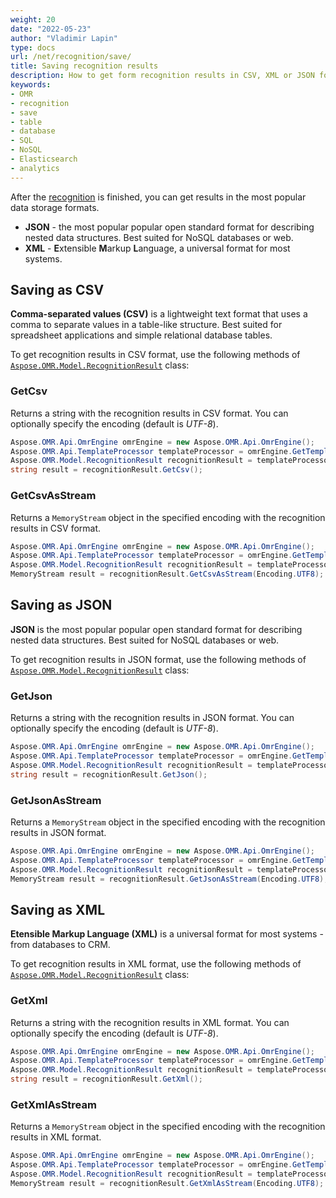 ```yaml
---
weight: 20
date: "2022-05-23"
author: "Vladimir Lapin"
type: docs
url: /net/recognition/save/
title: Saving recognition results
description: How to get form recognition results in CSV, XML or JSON formats.
keywords:
- OMR
- recognition
- save
- table
- database
- SQL
- NoSQL
- Elasticsearch
- analytics
---
```


After the [recognition](/omr/net/recognition/) is finished, you can get results in the most popular data storage formats.

- **JSON** - the most popular popular open standard format for describing nested data structures. Best suited for NoSQL databases or web.
- **XML** - **E**xtensible **M**arkup **L**anguage, a universal format for most systems.

## Saving as CSV

**Comma-separated values (CSV)** is a lightweight text format that uses a comma to separate values in a table-like structure. Best suited for spreadsheet applications and simple relational database tables.

To get recognition results in CSV format, use the following methods of [`Aspose.OMR.Model.RecognitionResult`](https://apireference.aspose.com/omr/net/aspose.omr.model/recognitionresult/) class:

### GetCsv

Returns a string with the recognition results in CSV format. You can optionally specify the encoding (default is _UTF-8_).

```csharp
Aspose.OMR.Api.OmrEngine omrEngine = new Aspose.OMR.Api.OmrEngine();
Aspose.OMR.Api.TemplateProcessor templateProcessor = omrEngine.GetTemplateProcessor("pattern.omr");
Aspose.OMR.Model.RecognitionResult recognitionResult = templateProcessor.RecognizeImage("filled-form.png");
string result = recognitionResult.GetCsv();
```

### GetCsvAsStream

Returns a `MemoryStream` object in the specified encoding with the recognition results in CSV format.

```csharp
Aspose.OMR.Api.OmrEngine omrEngine = new Aspose.OMR.Api.OmrEngine();
Aspose.OMR.Api.TemplateProcessor templateProcessor = omrEngine.GetTemplateProcessor("pattern.omr");
Aspose.OMR.Model.RecognitionResult recognitionResult = templateProcessor.RecognizeImage("filled-form.png");
MemoryStream result = recognitionResult.GetCsvAsStream(Encoding.UTF8);
```

## Saving as JSON

**JSON** is the most popular popular open standard format for describing nested data structures. Best suited for NoSQL databases or web.

To get recognition results in JSON format, use the following methods of [`Aspose.OMR.Model.RecognitionResult`](https://apireference.aspose.com/omr/net/aspose.omr.model/recognitionresult/) class:

### GetJson

Returns a string with the recognition results in JSON format. You can optionally specify the encoding (default is _UTF-8_).

```csharp
Aspose.OMR.Api.OmrEngine omrEngine = new Aspose.OMR.Api.OmrEngine();
Aspose.OMR.Api.TemplateProcessor templateProcessor = omrEngine.GetTemplateProcessor("pattern.omr");
Aspose.OMR.Model.RecognitionResult recognitionResult = templateProcessor.RecognizeImage("filled-form.png");
string result = recognitionResult.GetJson();
```

### GetJsonAsStream

Returns a `MemoryStream` object in the specified encoding with the recognition results in JSON format.

```csharp
Aspose.OMR.Api.OmrEngine omrEngine = new Aspose.OMR.Api.OmrEngine();
Aspose.OMR.Api.TemplateProcessor templateProcessor = omrEngine.GetTemplateProcessor("pattern.omr");
Aspose.OMR.Model.RecognitionResult recognitionResult = templateProcessor.RecognizeImage("filled-form.png");
MemoryStream result = recognitionResult.GetJsonAsStream(Encoding.UTF8);
```

## Saving as XML

**Etensible Markup Language (XML)** is a universal format for most systems - from databases to CRM.

To get recognition results in XML format, use the following methods of [`Aspose.OMR.Model.RecognitionResult`](https://apireference.aspose.com/omr/net/aspose.omr.model/recognitionresult/) class:

### GetXml

Returns a string with the recognition results in XML format. You can optionally specify the encoding (default is _UTF-8_).

```csharp
Aspose.OMR.Api.OmrEngine omrEngine = new Aspose.OMR.Api.OmrEngine();
Aspose.OMR.Api.TemplateProcessor templateProcessor = omrEngine.GetTemplateProcessor("pattern.omr");
Aspose.OMR.Model.RecognitionResult recognitionResult = templateProcessor.RecognizeImage("filled-form.png");
string result = recognitionResult.GetXml();
```

### GetXmlAsStream

Returns a `MemoryStream` object in the specified encoding with the recognition results in XML format.

```csharp
Aspose.OMR.Api.OmrEngine omrEngine = new Aspose.OMR.Api.OmrEngine();
Aspose.OMR.Api.TemplateProcessor templateProcessor = omrEngine.GetTemplateProcessor("pattern.omr");
Aspose.OMR.Model.RecognitionResult recognitionResult = templateProcessor.RecognizeImage("filled-form.png");
MemoryStream result = recognitionResult.GetXmlAsStream(Encoding.UTF8);
```

